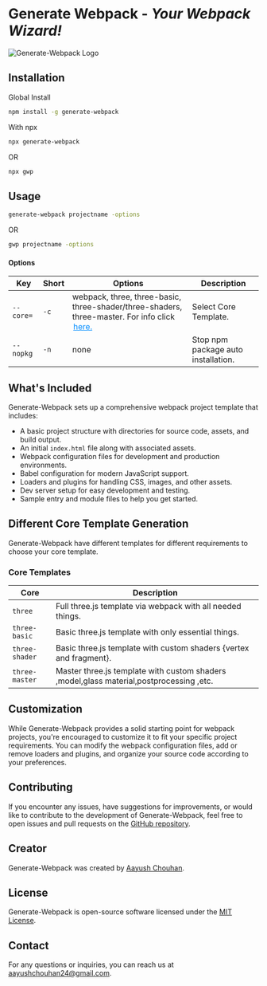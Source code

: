 # Generate Webpack - _Your Webpack Wizard!_

![Generate-Webpack Logo](https://cdn.jsdelivr.net/gh/aayushchouhan24/webpack-generator@master/logo-banner.png)

## Installation

Global Install

```bash
npm install -g generate-webpack
```

With npx

```bash
npx generate-webpack
```

OR

```bash
npx gwp
```

## Usage

```bash
generate-webpack projectname -options
```

OR

```bash
gwp projectname -options
```

#### Options

| Key        | Short | Options                                                                                                                                                                   | Description                         |
| ---------- | ----- | ------------------------------------------------------------------------------------------------------------------------------------------------------------------------- | ----------------------------------- |
| `--core= ` | `-c`  | webpack, three, three-basic, three-shader/three-shaders, three-master. For info click <a style =" color:#008CFF;  padding: 2px ; " href="#core-templates" >here.</a> | Select Core Template.               |
| `--nopkg`  | `-n`  | none                                                                                                                                                                      | Stop npm package auto installation. |

## What's Included

Generate-Webpack sets up a comprehensive webpack project template that includes:

- A basic project structure with directories for source code, assets, and build output.
- An initial `index.html` file along with associated assets.
- Webpack configuration files for development and production environments.
- Babel configuration for modern JavaScript support.
- Loaders and plugins for handling CSS, images, and other assets.
- Dev server setup for easy development and testing.
- Sample entry and module files to help you get started.

## Different Core Template Generation

Generate-Webpack have different templates for different requirements to choose your core template.

### Core Templates

| Core           | Description                                                                             |
| -------------- | --------------------------------------------------------------------------------------- |
| `three`        | Full three.js template via webpack with all needed things.                              |
| `three-basic`  | Basic three.js template with only essential things.                                     |
| `three-shader` | Basic three.js template with custom shaders {vertex and fragment}.                      |
| `three-master` | Master three.js template with custom shaders ,model,glass material,postprocessing ,etc. |

## Customization

While Generate-Webpack provides a solid starting point for webpack projects, you're encouraged to customize it to fit your specific project requirements. You can modify the webpack configuration files, add or remove loaders and plugins, and organize your source code according to your preferences.

## Contributing

If you encounter any issues, have suggestions for improvements, or would like to contribute to the development of Generate-Webpack, feel free to open issues and pull requests on the [GitHub repository](https://github.com/aayushchouhan24/generate-webpack).

## Creator

Generate-Webpack was created by [Aayush Chouhan](https://github.com/aayushchouhan24).

## License

Generate-Webpack is open-source software licensed under the [MIT License](https://opensource.org/licenses/MIT).

## Contact

For any questions or inquiries, you can reach us at <aayushchouhan24@gmail.com>.